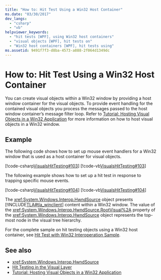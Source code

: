 ```yaml
---
title: "How to: Hit Test Using a Win32 Host Container"
ms.date: "03/30/2017"
dev_langs: 
  - "csharp"
  - "vb"
helpviewer_keywords: 
  - "hit tests [WPF], using Win32 host containers"
  - "visual objects [WPF], hit tests on"
  - "Win32 host containers [WPF], hit tests using"
ms.assetid: 9491f7f3-d8ba-4573-a888-2f064d1349dc
---
```

# How to: Hit Test Using a Win32 Host Container
You can create visual objects within a Win32 window by providing a host window container for the visual objects. To provide event handling for the contained visual objects you process the messages passed to the host window container’s message filter loop. Refer to [Tutorial: Hosting Visual Objects in a Win32 Application](tutorial-hosting-visual-objects-in-a-win32-application.md) for more information on how to host visual objects in a Win32 window.  
  
## Example  
 The following code shows how to set up mouse event handlers for a Win32 window that is used as a host container for visual objects.  
  
 [!code-csharp[VisualsHitTesting#103](~/samples/snippets/csharp/VS_Snippets_Wpf/VisualsHitTesting/CSharp/MyWindow.cs#103)]
 [!code-vb[VisualsHitTesting#103](~/samples/snippets/visualbasic/VS_Snippets_Wpf/VisualsHitTesting/VisualBasic/MyWindow.vb#103)]  
  
 The following example shows how to set up a hit test in response to trapping specific mouse events.  
  
 [!code-csharp[VisualsHitTesting#104](~/samples/snippets/csharp/VS_Snippets_Wpf/VisualsHitTesting/CSharp/MyCircle.cs#104)]
 [!code-vb[VisualsHitTesting#104](~/samples/snippets/visualbasic/VS_Snippets_Wpf/VisualsHitTesting/VisualBasic/MyCircle.vb#104)]  
  
 The <xref:System.Windows.Interop.HwndSource> object presents [!INCLUDE[TLA#tla_winclient](../../../includes/tlasharptla-winclient-md.md)] content within a Win32 window. The value of the <xref:System.Windows.Interop.HwndSource.RootVisual%2A> property of the <xref:System.Windows.Interop.HwndSource> object represents the top-most node in the visual tree hierarchy.  
  
 For the complete sample on hit testing objects using a Win32 host container, see [Hit Test with Win32 Interoperation Sample](https://github.com/microsoft/WPF-Samples/tree/master/Visual%20Layer/VisualsHitTesting).  
  
## See also

- <xref:System.Windows.Interop.HwndSource>
- [Hit Testing in the Visual Layer](hit-testing-in-the-visual-layer.md)
- [Tutorial: Hosting Visual Objects in a Win32 Application](tutorial-hosting-visual-objects-in-a-win32-application.md)
